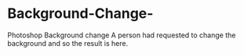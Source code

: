 # Background-Change-
Photoshop Background change 
A person had requested to change the background and so the result is here. 
